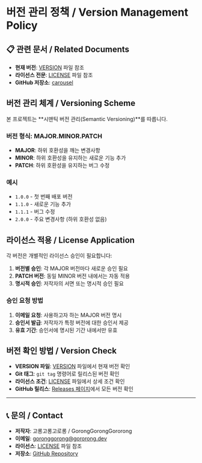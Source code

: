 # 버전 관리 정책 / Version Management Policy

## 📋 관련 문서 / Related Documents

- **현재 버전**: [VERSION](./VERSION) 파일 참조
- **라이선스 전문**: [LICENSE](./LICENSE) 파일 참조
- **GitHub 저장소**: [carousel](https://github.com/gororong-dev/carousel)

## 버전 관리 체계 / Versioning Scheme

본 프로젝트는 **시맨틱 버전 관리(Semantic Versioning)**를 따릅니다.

### 버전 형식: MAJOR.MINOR.PATCH

- **MAJOR**: 하위 호환성을 깨는 변경사항
- **MINOR**: 하위 호환성을 유지하는 새로운 기능 추가
- **PATCH**: 하위 호환성을 유지하는 버그 수정

### 예시

- `1.0.0` - 첫 번째 배포 버전
- `1.1.0` - 새로운 기능 추가
- `1.1.1` - 버그 수정
- `2.0.0` - 주요 변경사항 (하위 호환성 없음)

## 라이선스 적용 / License Application

각 버전은 개별적인 라이선스 승인이 필요합니다:

1. **버전별 승인**: 각 MAJOR 버전마다 새로운 승인 필요
2. **PATCH 버전**: 동일 MINOR 버전 내에서는 자동 적용
3. **명시적 승인**: 저작자의 서면 또는 명시적 승인 필요

### 승인 요청 방법

1. **이메일 요청**: 사용하고자 하는 MAJOR 버전 명시
2. **승인서 발급**: 저작자가 특정 버전에 대한 승인서 제공
3. **유효 기간**: 승인서에 명시된 기간 내에서만 유효

## 버전 확인 방법 / Version Check

- **VERSION 파일**: [VERSION](./VERSION) 파일에서 현재 버전 확인
- **Git 태그**: `git tag` 명령어로 릴리스된 버전 확인
- **라이선스 조건**: [LICENSE](./LICENSE) 파일에서 상세 조건 확인
- **GitHub 릴리스**: [Releases 페이지](https://github.com/gororong-dev/carousel/releases)에서 모든 버전 확인

---

## 📞 문의 / Contact

- **저작자**: 고롱고롱고로롱 / GorongGorongGororong
- **이메일**: [goronggorong@gororong.dev](mailto:goronggorong@gororong.dev)
- **라이선스**: [LICENSE](./LICENSE) 파일 참조
- **저장소**: [GitHub Repository](https://github.com/gororong-dev/carousel)
